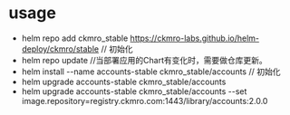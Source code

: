 
# usage

* helm repo add ckmro_stable https://ckmro-labs.github.io/helm-deploy/ckmro/stable  // 初始化
* helm repo update  //当部署应用的Chart有变化时，需要做仓库更新。
* helm install --name accounts-stable ckmro_stable/accounts     // 初始化
* helm upgrade accounts-stable ckmro_stable/accounts
* helm upgrade accounts-stable ckmro_stable/accounts --set image.repository=registry.ckmro.com:1443/library/accounts:2.0.0
